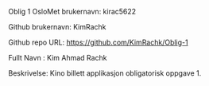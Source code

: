 Oblig 1
OsloMet brukernavn: kirac5622

Github brukernavn: KimRachk

Github repo URL: https://github.com/KimRachk/Oblig-1

Fullt Navn : Kim Ahmad Rachk

Beskrivelse:
Kino billett applikasjon obligatorisk oppgave 1.